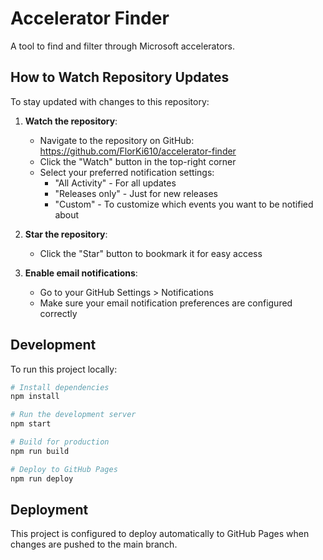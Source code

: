 # Accelerator Finder

A tool to find and filter through Microsoft accelerators.

## How to Watch Repository Updates

To stay updated with changes to this repository:

1. **Watch the repository**: 
   - Navigate to the repository on GitHub: https://github.com/FlorKi610/accelerator-finder
   - Click the "Watch" button in the top-right corner
   - Select your preferred notification settings:
     - "All Activity" - For all updates
     - "Releases only" - Just for new releases
     - "Custom" - To customize which events you want to be notified about

2. **Star the repository**:
   - Click the "Star" button to bookmark it for easy access

3. **Enable email notifications**:
   - Go to your GitHub Settings > Notifications
   - Make sure your email notification preferences are configured correctly

## Development

To run this project locally:

```bash
# Install dependencies
npm install

# Run the development server
npm start

# Build for production
npm run build

# Deploy to GitHub Pages
npm run deploy
```

## Deployment

This project is configured to deploy automatically to GitHub Pages when changes are pushed to the main branch.